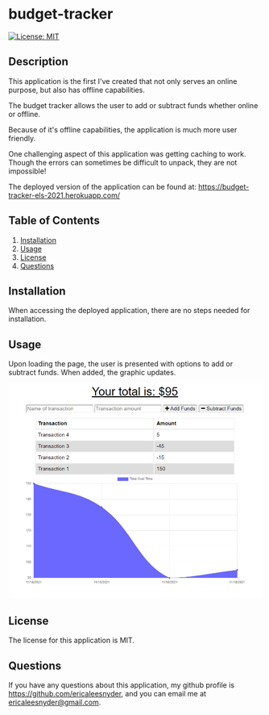 # budget-tracker

[![License: MIT](https://img.shields.io/badge/License-MIT-yellow.svg)](https://opensource.org/licenses/MIT)

## Description

This application is the first I've created that not only serves an online purpose, but also has offline capabilities. 

The budget tracker allows the user to add or subtract funds whether online or offline. 

Because of it's offline capabilities, the application is much more user friendly. 

One challenging aspect of this application was getting caching to work. Though the errors can sometimes be difficult to unpack, they are not impossible!

The deployed version of the application can be found at:
https://budget-tracker-els-2021.herokuapp.com/

## Table of Contents 
1. [Installation](#installation)
2. [Usage](#usage)
3. [License](#license)
4. [Questions](#questions)

## Installation

When accessing the deployed application, there are no steps needed for installation. 

## Usage 

Upon loading the page, the user is presented with options to add or subtract funds. When added, the graphic updates. 

![homepage](/assets/images/transaction.png)

## License

The license for this application is MIT.


## Questions

If you have any questions about this application, my github profile is https://github.com/ericaleesnyder, and you can email me at ericaleesnyder@gmail.com. 